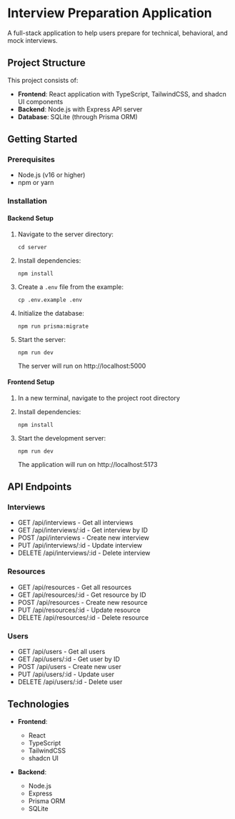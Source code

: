 
# Interview Preparation Application

A full-stack application to help users prepare for technical, behavioral, and mock interviews.

## Project Structure

This project consists of:

- **Frontend**: React application with TypeScript, TailwindCSS, and shadcn UI components
- **Backend**: Node.js with Express API server
- **Database**: SQLite (through Prisma ORM)

## Getting Started

### Prerequisites

- Node.js (v16 or higher)
- npm or yarn

### Installation

#### Backend Setup

1. Navigate to the server directory:
   ```
   cd server
   ```

2. Install dependencies:
   ```
   npm install
   ```

3. Create a `.env` file from the example:
   ```
   cp .env.example .env
   ```

4. Initialize the database:
   ```
   npm run prisma:migrate
   ```

5. Start the server:
   ```
   npm run dev
   ```
   The server will run on http://localhost:5000

#### Frontend Setup

1. In a new terminal, navigate to the project root directory

2. Install dependencies:
   ```
   npm install
   ```

3. Start the development server:
   ```
   npm run dev
   ```
   The application will run on http://localhost:5173

## API Endpoints

### Interviews
- GET /api/interviews - Get all interviews
- GET /api/interviews/:id - Get interview by ID
- POST /api/interviews - Create new interview
- PUT /api/interviews/:id - Update interview
- DELETE /api/interviews/:id - Delete interview

### Resources
- GET /api/resources - Get all resources
- GET /api/resources/:id - Get resource by ID
- POST /api/resources - Create new resource
- PUT /api/resources/:id - Update resource
- DELETE /api/resources/:id - Delete resource

### Users
- GET /api/users - Get all users
- GET /api/users/:id - Get user by ID
- POST /api/users - Create new user
- PUT /api/users/:id - Update user
- DELETE /api/users/:id - Delete user

## Technologies

- **Frontend**:
  - React
  - TypeScript
  - TailwindCSS
  - shadcn UI

- **Backend**:
  - Node.js
  - Express
  - Prisma ORM
  - SQLite
